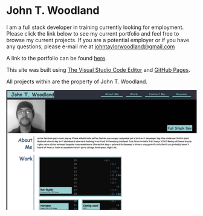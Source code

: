 # John T. Woodland
I am a full stack developer in training currently looking for employment.  Please click the link below to see my current portfolio and feel free to browse my current projects.  If you are a potential employer or if you have any questions, please e-mail me at <johntaylorwoodland@gmail.com>

A link to the portfolio can be found [here](https://jondagamkd.github.io/portfolio/).

This site was built using [The Visual Studio Code Editor](https://code.visualstudio.com/) and [GitHub Pages](https://pages.github.com/).

All projects within are the property of John T. Woodland.

![Horiseon Website](./assets/images/portfolio.jpg)